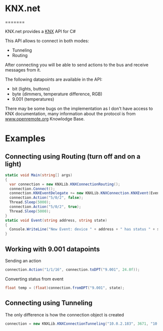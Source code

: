 # KNX.net

=======

KNX.net provides a [KNX](http://en.wikipedia.org/wiki/KNX_%28standard%29) API for C#

This API allows to connect in both modes:
* Tunneling
* Routing

After connecting you will be able to send actions to the bus and receive messages from it.

The following datapoints are available in the API:
* bit (lights, buttons)
* byte (dimmers, temperature difference, RGB)
* 9.001 (temperatures)

There may be some bugs on the implementation as I don't have access to KNX documentation, many information about the protocol is from www.openremote.org Knowlodge Base.

# Examples

## Connecting using Routing (turn off and on a light)

```csharp
static void Main(string[] args)
{
  var connection = new KNXLib.KNXConnectionRouting();
  connection.Connect();
  connection.KNXEventDelegate += new KNXLib.KNXConnection.KNXEvent(Event);
  connection.Action("5/0/2", false);
  Thread.Sleep(5000);
  connection.Action("5/0/2", true);
  Thread.Sleep(5000);
}
static void Event(string address, string state)
{
  Console.WriteLine("New Event: device " + address + " has status " + state);
}
```

## Working with 9.001 datapoints

Sending an action

```csharp
connection.Action("1/1/16", connection.toDPT("9.001", 24.0f));
```

Converting status from event

```csharp
float temp = (float)connection.fromDPT("9.001", state);
```

## Connecting using Tunneling

The only difference is how the connection object is created

```csharp
connection = new KNXLib.KNXConnectionTunneling("10.0.2.183", 3671, "10.0.0.186", 3671);
```

